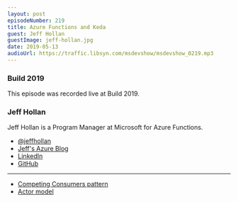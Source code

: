 ```yaml
---
layout: post
episodeNumber: 219
title: Azure Functions and Keda
guest: Jeff Hollan
guestImage: jeff-hollan.jpg
date: 2019-05-13
audioUrl: https://traffic.libsyn.com/msdevshow/msdevshow_0219.mp3
--- 
```


### Build 2019

This episode was recorded live at Build 2019. 

### Jeff Hollan 

Jeff Hollan is a Program Manager at Microsoft for Azure Functions.

 - [@jeffhollan](https://twitter.com/jeffhollan)
 - [Jeff's Azure Blog](https://azure.microsoft.com/en-us/blog/author/jehollan/)
 - [LinkedIn](https://www.linkedin.com/in/jeffhollan/)
 - [GitHub](https://github.com/jeffhollan)

--------------------------------------------------------------

 - [Competing Consumers pattern](https://docs.microsoft.com/en-us/azure/architecture/patterns/competing-consumers)
 - [Actor model](https://en.wikipedia.org/wiki/Actor_model)